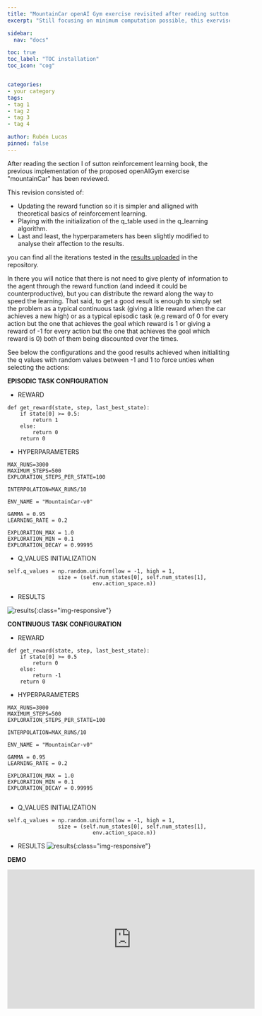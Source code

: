 ```yaml
---
title: "MountainCar openAI Gym exercise revisited after reading sutton section 1"
excerpt: "Still focusing on minimum computation possible, this exervise has been revisited to apply some lessons learned in sutton RL book"

sidebar:
  nav: "docs"

toc: true
toc_label: "TOC installation"
toc_icon: "cog"


categories:
- your category
tags:
- tag 1
- tag 2
- tag 3
- tag 4

author: Rubén Lucas
pinned: false
---
```


After reading the section I of sutton reinforcement learning book, the previous implementation of the proposed openAIGym exercise "mountainCar"
has been reviewed.

This revision consisted of:
  -  Updating the reward function so it is simpler and alligned with theoretical basics of reinforcement learning.
  -  Playing with the initialization of the q_table used in the q_learning algorithm.
  -  Last and least, the hyperparameters has been slightly modified to analyse their affection to the results.

you can find all the iterations tested in the [results uploaded](https://github.com/RoboticsLabURJC/2020-phd-ruben-lucas/tree/master/RL_Unibotics/openAI_exercises/mountainCar/qlearning/results) in the repository.

In there you will notice that there is not need to give plenty of information to the agent through the reward function (and indeed it could be counterproductive), but you can distribute the reward along the way to speed the learning.
That said, to get a good result is enough to simply set the problem as a typical continuous task (giving a litle reward when the car achieves a new high) or as a typical episodic task (e.g reward of 0 for every action but the one that achieves the goal which reward is 1 or giving a reward of -1 for every action but the one that achieves the goal which reward is 0) both of them being discounted over the times.

See below the configurations and the good results achieved when initialiting the q values with random values between -1 and 1 to force unties when selecting the actions:

<strong>EPISODIC TASK CONFIGURATION</strong>

- REWARD

```
def get_reward(state, step, last_best_state):
    if state[0] >= 0.5:
        return 1
    else:
        return 0
    return 0
```

- HYPERPARAMETERS

```
MAX_RUNS=3000
MAXIMUM_STEPS=500
EXPLORATION_STEPS_PER_STATE=100

INTERPOLATION=MAX_RUNS/10

ENV_NAME = "MountainCar-v0"

GAMMA = 0.95
LEARNING_RATE = 0.2

EXPLORATION_MAX = 1.0
EXPLORATION_MIN = 0.1
EXPLORATION_DECAY = 0.99995

```
-  Q_VALUES INITIALIZATION

```
self.q_values = np.random.uniform(low = -1, high = 1,
                size = (self.num_states[0], self.num_states[1],
                           env.action_space.n))
```
- RESULTS

![results]({{site.baseurl}}/assets/images/results_images/mountainCar/results_revisit_episodic.png){:class="img-responsive"}

<strong>CONTINUOUS TASK CONFIGURATION</strong>

- REWARD

```
def get_reward(state, step, last_best_state):
    if state[0] >= 0.5
        return 0
    else:
        return -1
    return 0
```

- HYPERPARAMETERS

```
MAX_RUNS=3000
MAXIMUM_STEPS=500
EXPLORATION_STEPS_PER_STATE=100

INTERPOLATION=MAX_RUNS/10

ENV_NAME = "MountainCar-v0"

GAMMA = 0.95
LEARNING_RATE = 0.2

EXPLORATION_MAX = 1.0
EXPLORATION_MIN = 0.1
EXPLORATION_DECAY = 0.99995


```
-  Q_VALUES INITIALIZATION

```
self.q_values = np.random.uniform(low = -1, high = 1,
                size = (self.num_states[0], self.num_states[1],
                           env.action_space.n))
```

-  RESULTS
![results]({{site.baseurl}}/assets/images/results_images/mountainCar/results_revisit_continuous.png){:class="img-responsive"}



<strong>DEMO</strong>

<iframe width="560" height="315" src="https://www.youtube.com/embed/lTsjgQWUuLM" title="YouTube video player" frameborder="0" allow="accelerometer; autoplay; clipboard-write; encrypted-media; gyroscope; picture-in-picture" allowfullscreen></iframe>
